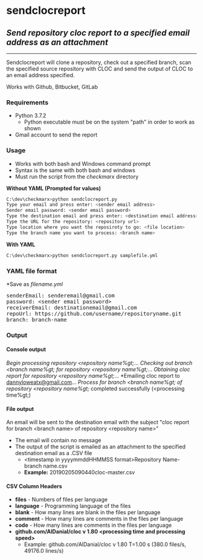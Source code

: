 # sendclocreport
## *Send repository cloc report to a specified email address as an attachment*

* * *

Sendclocreport will clone a repository, check out a specified branch, scan the specified source repository with CLOC and send the output of CLOC to an email address specified.

Works with Github, Bitbucket, GitLab

### Requirements
- Python 3.7.2
    - Python executable must be on the system "path" in order to work as shown
- Gmail account to send the report

### Usage
- Works with both bash and Windows command prompt
- Syntax is the same with both bash and windows
- Must run the script from the *checkmarx* directory

**Without YAML (Prompted for values)**
```sh
C:\dev\checkmarx>python sendclocreport.py
Type your email and press enter: <sender email address>
Sender email password: <sender email password>
Type the destination email and press enter: <destination email address>
Type the URL for the repository: <repository url>
Type location where you want the reposiroty to go: <file location>
Type the branch name you want to process: <branch name>
```

**With YAML**
```sh
C:\dev\checkmarx>python sendclocreport.py samplefile.yml
```

### YAML file format
*Save as *filename.yml*
<pre>
senderEmail: senderemail@gmail.com
password: &lt;sender email password&gt;
receiverEmail: destinationemail@gmail.com
repoUrl: https://github.com/username/repositoryname.git
branch: branch-name
</pre>

### Output
#### Console output
*Begin processing repository &lt;repository name%gt;*...
*Checking out branch &lt;branch name%gt; for repository &lt;repository name%gt;*...
*Obtaining cloc report for repository &lt;repository name%gt;*...
*Emailing cloc report to  dannyloweatx@gmail.com...
*Process for branch &lt;branch name%gt; of repository &lt;repository name%gt;* completed successfully (&lt;processing time%gt;)

#### File output
An email will be sent to the destination email with the subject "cloc report for branch &lt;branch name&gt; of repository &lt;repository name&gt;"
- The email will contain no message
- The output of the script is emailed as an attachment to the specified destination email as a .CSV file
    - &lt;timestamp in yyyymmddHHMMSS format&gt;Repository Name-branch name.csv
    - **Example:** 20190205090440cloc-master.csv

#### CSV Column Headers
- **files** - Numbers of files per language 
- **language** - Programming language of the files
- **blank** - How many lines are blank in the files per language
- **comment** - How many lines are comments in the files per language
- **code** - How many lines are comments in the files per language
- **github.com/AlDanial/cloc v 1.80 &lt;processing time and processing speed&gt;**
	- Example: github.com/AlDanial/cloc v 1.80  T=1.00 s (380.0 files/s, 49176.0 lines/s)

